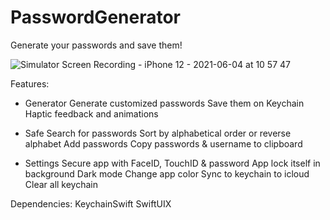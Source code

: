 # PasswordGenerator
Generate your passwords and save them!

![Simulator Screen Recording - iPhone 12 - 2021-06-04 at 10 57 47](https://user-images.githubusercontent.com/61360545/120776583-b3bdff80-c524-11eb-9f78-4b5dcb718c8d.gif)

Features: 

- Generator
Generate customized passwords
Save them on Keychain
Haptic feedback and animations

- Safe
Search for passwords
Sort by alphabetical order or reverse alphabet
Add passwords
Copy passwords & username to clipboard

- Settings
Secure app with FaceID, TouchID & password
App lock itself in background 
Dark mode
Change app color
Sync to keychain to icloud
Clear all keychain

Dependencies:
KeychainSwift
SwiftUIX

